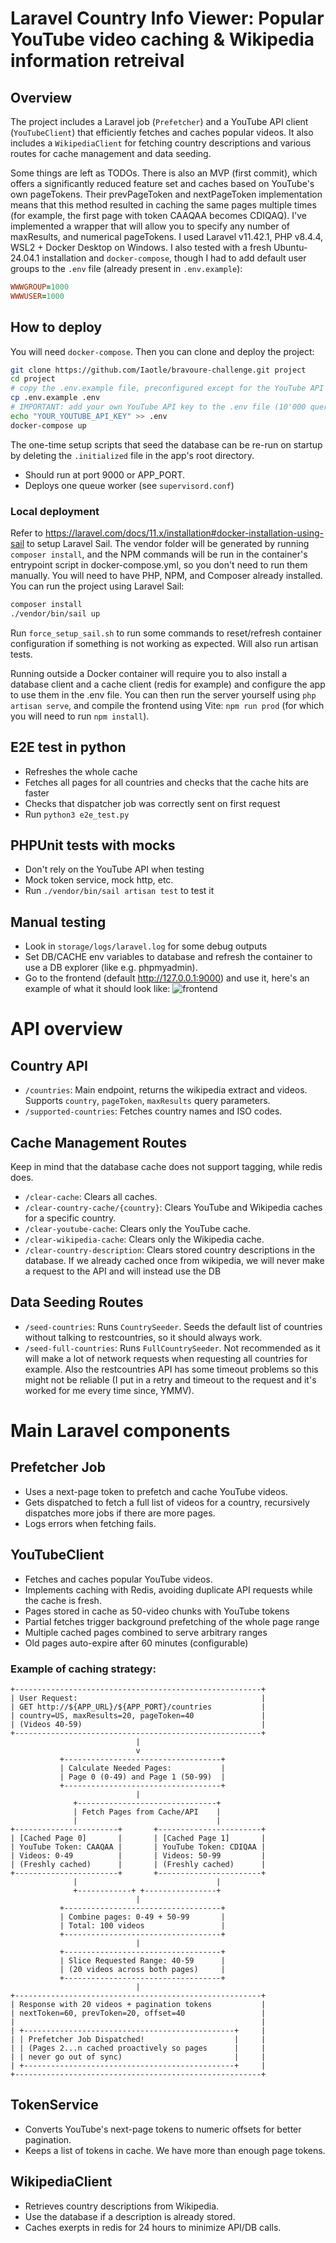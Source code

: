 # Laravel Country Info Viewer: Popular YouTube video caching & Wikipedia information retreival
## Overview
The project includes a Laravel job (`Prefetcher`) and a YouTube API client (`YouTubeClient`) that efficiently fetches and caches popular videos. It also includes a `WikipediaClient` for fetching country descriptions and various routes for cache management and data seeding.

Some things are left as TODOs. There is also an MVP (first commit), which offers a significantly reduced feature set and caches based on YouTube's own pageTokens. Their prevPageToken and nextPageToken implementation means that this method resulted in caching the same pages multiple times (for example, the first page with token CAAQAA becomes CDIQAQ). I've implemented a wrapper that will allow you to specify any number of maxResults, and numerical pageTokens.
I used Laravel v11.42.1, PHP v8.4.4, WSL2 + Docker Desktop on Windows. I also tested with a fresh Ubuntu-24.04.1 installation and `docker-compose`, though I had to add default user groups to the `.env` file (already present in `.env.example`):
```prolog
WWWGROUP=1000
WWWUSER=1000
```

## How to deploy
You will need `docker-compose`.
Then you can clone and deploy the project:
```bash
git clone https://github.com/Iaotle/bravoure-challenge.git project
cd project
# copy the .env.example file, preconfigured except for the YouTube API key.
cp .env.example .env
# IMPORTANT: add your own YouTube API key to the .env file (10'000 queries a day for free)
echo "YOUR_YOUTUBE_API_KEY" >> .env
docker-compose up
```

The one-time setup scripts that seed the database can be re-run on startup by deleting the `.initialized` file in the app's root directory.
- Should run at port 9000 or APP_PORT.
- Deploys one queue worker (see `supervisord.conf`)

### Local deployment
Refer to https://laravel.com/docs/11.x/installation#docker-installation-using-sail to setup Laravel Sail. The vendor folder will be generated by running `composer install`, and the NPM commands will be run in the container's entrypoint script in docker-compose.yml, so you don't need to run them manually. You will need to have PHP, NPM, and Composer already installed.
You can run the project using Laravel Sail:
```bash
composer install
./vendor/bin/sail up
```
Run `force_setup_sail.sh` to run some commands to reset/refresh container configuration if something is not working as expected. Will also run artisan tests.

Running outside a Docker container will require you to also install a database client and a cache client (redis for example) and configure the app to use them in the .env file. You can then run the server yourself using `php artisan serve`, and compile the frontend using Vite: `npm run prod` (for which you will need to run `npm install`).


## E2E test in python
- Refreshes the whole cache
- Fetches all pages for all countries and checks that the cache hits are faster
- Checks that dispatcher job was correctly sent on first request
- Run `python3 e2e_test.py`

## PHPUnit tests with mocks
- Don't rely on the YouTube API when testing
- Mock token service, mock http, etc.
- Run `./vendor/bin/sail artisan test` to test it


## Manual testing
- Look in `storage/logs/laravel.log` for some debug outputs
- Set DB/CACHE env variables to database and refresh the container to use a DB explorer (like e.g. phpmyadmin).
- Go to the frontend (default http://127.0.0.1:9000) and use it, here's an example of what it should look like:
![frontend](image.png)


# API overview


## Country API
- `/countries`: Main endpoint, returns the wikipedia extract and videos. Supports `country`, `pageToken`, `maxResults` query parameters.
- `/supported-countries`: Fetches country names and ISO codes.

## Cache Management Routes
Keep in mind that the database cache does not support tagging, while redis does.
- `/clear-cache`: Clears all caches.
- `/clear-country-cache/{country}`: Clears YouTube and Wikipedia caches for a specific country.
- `/clear-youtube-cache`: Clears only the YouTube cache.
- `/clear-wikipedia-cache`: Clears only the Wikipedia cache.
- `/clear-country-description`: Clears stored country descriptions in the database. If we already cached once from wikipedia, we will never make a request to the API and will instead use the DB

## Data Seeding Routes
- `/seed-countries`: Runs `CountrySeeder`. Seeds the default list of countries without talking to restcountries, so it should always work.
- `/seed-full-countries`: Runs `FullCountrySeeder`. Not recommended as it will make a lot of network requests when requesting all countries for example. Also the restcountries API has some timeout problems so this might not be reliable (I put in a retry and timeout to the request and it's worked for me every time since, YMMV).


# Main Laravel components

## Prefetcher Job
- Uses a next-page token to prefetch and cache YouTube videos.
- Gets dispatched to fetch a full list of videos for a country, recursively dispatches more jobs if there are more pages.
- Logs errors when fetching fails.

## YouTubeClient
- Fetches and caches popular YouTube videos.
- Implements caching with Redis, avoiding duplicate API requests while the cache is fresh.
- Pages stored in cache as 50-video chunks with YouTube tokens
- Partial fetches trigger background prefetching of the whole page range
- Multiple cached pages combined to serve arbitrary ranges
- Old pages auto-expire after 60 minutes (configurable)

### Example of caching strategy:
```
+-------------------------------------------------------+
| User Request:                                         |
| GET http://${APP_URL}/${APP_PORT}/countries           |
| country=US, maxResults=20, pageToken=40               |
| (Videos 40-59)                                        |
+-------------------------------------------------------+
                            |
                            v
           +-----------------------------------+
           | Calculate Needed Pages:           |
           | Page 0 (0-49) and Page 1 (50-99)  |
           +-----------------------------------+
                            |
              +-------------------------------+
              | Fetch Pages from Cache/API    |
              |                               |
+-----------------------+       +-----------------------+
| [Cached Page 0]       |       | [Cached Page 1]       |
| YouTube Token: CAAQAA |       | YouTube Token: CDIQAA |
| Videos: 0-49          |       | Videos: 50-99         |
| (Freshly cached)      |       | (Freshly cached)      |
+-----------------------+       +-----------------------+
              |                               |
              +------------+ +----------------+
                            |
           +-----------------------------------+
           | Combine pages: 0-49 + 50-99       |
           | Total: 100 videos                 |
           +-----------------------------------+
                            |
           +-----------------------------------+
           | Slice Requested Range: 40-59      |
           | (20 videos across both pages)     |
           +-----------------------------------+
                            |
+-------------------------------------------------------+
| Response with 20 videos + pagination tokens           |
| nextToken=60, prevToken=20, offset=40                 |
|                                                       |
| +-----------------------------------------------+     |
| | Prefetcher Job Dispatched!                    |     |
| | (Pages 2...n cached proactively so pages      |     |
| | never go out of sync)                         |     |
| +-----------------------------------------------+     |
+-------------------------------------------------------+
```

## TokenService
- Converts YouTube's next-page tokens to numeric offsets for better pagination.
- Keeps a list of tokens in cache. We have more than enough page tokens.


## WikipediaClient
- Retrieves country descriptions from Wikipedia.
- Use the database if a description is already stored.
- Caches exerpts in redis for 24 hours to minimize API/DB calls.
